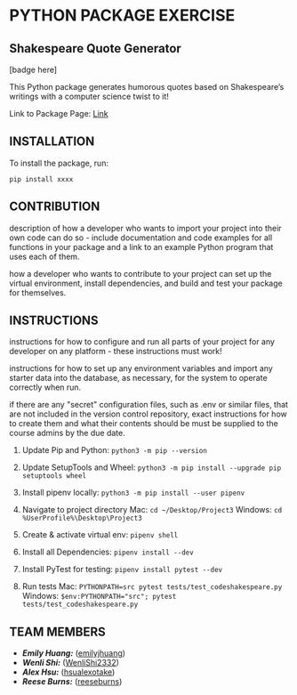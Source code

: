 # PYTHON PACKAGE EXERCISE

## Shakespeare Quote Generator

[badge here]

This Python package generates humorous quotes based on Shakespeare’s writings with a computer science twist to it!

Link to Package Page: [Link](https://pypi.org/)

## INSTALLATION

To install the package, run:

```
pip install xxxx
```

## CONTRIBUTION

description of how a developer who wants to import your project into their own code can do so - include documentation and code examples for all functions in your package and a link to an example Python program that uses each of them.

how a developer who wants to contribute to your project can set up the virtual environment, install dependencies, and build and test your package for themselves.

## INSTRUCTIONS

instructions for how to configure and run all parts of your project for any developer on any platform - these instructions must work!

instructions for how to set up any environment variables and import any starter data into the database, as necessary, for the system to operate correctly when run.

if there are any "secret" configuration files, such as .env or similar files, that are not included in the version control repository, exact instructions for how to create them and what their contents should be must be supplied to the course admins by the due date.

1. Update Pip and Python: ```python3 -m pip --version```

2. Update SetupTools and Wheel: ```python3 -m pip install --upgrade pip setuptools wheel ```

3. Install pipenv locally: ```python3 -m pip install --user pipenv```

4. Navigate to project directory
      Mac: ```cd ~/Desktop/Project3```
      Windows: ```cd %UserProfile%\Desktop\Project3```

5. Create & activate virtual env: ```pipenv shell```

6. Install all Dependencies: ```pipenv install --dev```

7. Install PyTest for testing: ```pipenv install pytest --dev```

8. Run tests
      Mac: ```PYTHONPATH=src pytest tests/test_codeshakespeare.py```
      Windows: ```$env:PYTHONPATH="src"; pytest tests/test_codeshakespeare.py```


## TEAM MEMBERS

- ***Emily Huang:*** ([emilyjhuang](https://github.com/emilyjhuang))
- ***Wenli Shi:*** ([WenliShi2332](https://github.com/WenliShi2332))
- ***Alex Hsu:*** ([hsualexotake](https://github.com/hsualexotake))
- ***Reese Burns:*** ([reeseburns](https://github.com/reeseburns))
